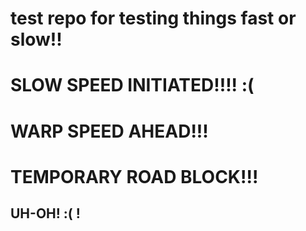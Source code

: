 # test repo for testing things fast or slow!!
# SLOW SPEED INITIATED!!!! :(
# WARP SPEED AHEAD!!!
# TEMPORARY ROAD BLOCK!!!
## UH-OH! :( ! 
